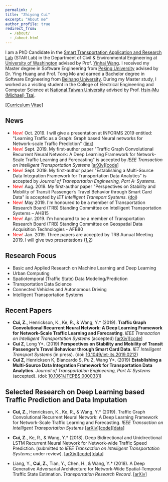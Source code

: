 ```yaml
---
permalink: /
title: "Zhiyong Cui"
excerpt: "About me"
author_profile: true
redirect_from: 
  - /about/
  - /about.html
---
```


I am a PhD Candidate in the [Smart Transportation Application and Research Lab](http://www.uwstarlab.org/) (STAR Lab) in the Department of Civil & Environmental Engineering at [University of Washington](https://www.washington.edu/) advised by Prof. [Yinhai Wang](https://www.ce.washington.edu/facultyfinder/yinhai-wang). I received my Master degree in Software Engineering from [Peking University](http://english.pku.edu.cn/) advised by Dr. Ying Huang and Prof. Tong Mo and earned a Bachelor degree in Software Engineering from [Beihang University](https://ev.buaa.edu.cn/). During my Master study, I worked as a visiting student in the College of Electrical Engineering and Computer Science at [National Taiwan University](http://www.ntu.edu.tw/english/) advised by Prof. [Hsin-Mu (Michael) Tsai](https://www.csie.ntu.edu.tw/~hsinmu/wiki/).

[[Curriculum Vitae](https://zhiyongc.github.io/files/CV.pdf)]

## News

* <span style="color:red"> New! </span> Oct. 2019. I will give a presentation at INFORMS 2019 entitled: "Learning Traffic as a Graph: Graph based Neural networks for Network-scale Traffic Prediction" ([link](https://www.abstractsonline.com/notify/notifyintro.asp?MKey={DA9FD773-1961-4264-8491-297D9CB12146}&NKey={E86BA192-F3B7-46AB-AB2E-573BCB2C8F78}))
* <span style="color:red"> New! </span> Sept. 2019. My first-author paper "Traffic Graph Convolutional Recurrent Neural Network: A Deep Learning Framework for Network-Scale Traffic Learning and Forecasting" is accepted by *IEEE Transaction on Intelligent Transportation Systems* [[arXiv](https://arxiv.org/abs/1802.07007)\]\[[code](https://github.com/zhiyongc/Graph_Convolutional_LSTM)\]
* <span style="color:red"> New! </span> Sept. 2019. My first-author paper "Establishing a Multi-Source Data Integration Framework for Transportation Data Analytics" is accepted by *Journal of Transportation Engineering, Part A: Systems*. 
* <span style="color:red"> New! </span> Aug. 2019. My first-author paper "Perspectives on Stability and Mobility of Transit Passenger’s Travel Behavior through Smart Card Data" is accepted by *IET Intelligent Transport Systems*. ([doi](https://doi.org/10.1049/iet-its.2019.0212))
* <span style="color:red"> New! </span> May 2019. I'm honoured to be a member of Transportation Research Board (TRB) Standing Committee on Intelligent Transportation Systems – AHB15
* <span style="color:red"> New! </span> Apr. 2019. I'm honoured to be a member of Transportation Research Board (TRB) Standing Committee on Geospatial Data Acquisition Technologies - AFB80
* <span style="color:red"> New! </span> Jan. 2019. Three papers are accepted by TRB Aunual Meeting 2019. I will give two presentations ([1](https://trid.trb.org/view/1573071),[2](https://trid.trb.org/view/1646938))


## Research Focus
* Basic and Applied Research on Machine Learning and Deep Learning
* Urban Computing 
* Spatiotemporal (Traffic State) Data Modeling/Prediction
* Transportation Data Science
* Connected Vehicles and Autonomous Driving 
* Intelligent Transportation Systems

## Recent Papers
* **Cui, Z.**, Henrickson, K., Ke, R., & Wang, Y.\* (2019). **Traffic Graph Convolutional Recurrent Neural Network: A Deep Learning Framework for Network-Scale Traffic Learning and Forecasting**. *IEEE Transaction on Intelligent Transportation Systems* (accepted) \[[arXiv](https://arxiv.org/abs/1802.07007)\]\[[code](https://github.com/zhiyongc/Graph_Convolutional_LSTM)\]
*	**Cui Z**, Long Y\*. (2019) **Perspectives on Stability and Mobility of Transit Passenger’s Travel Behaviour through Smart Card Data**. *IET Intelligent Transport Systems* (in press). (doi: [10.1049/iet-its.2019.0212](https://doi.org/10.1049/iet-its.2019.0212))
*	**Cui Z**, Henrickson K, Biancardo S, Pu Z, Wang Y\*. (2019) **Establishing a Multi-Source Data Integration Framework for Transportation Data Analytics**. *Journal of Transportation Engineering, Part A: Systems* (accepted). (doi: [10.1061/JTEPBS.0000331](https://doi.org/10.1061/JTEPBS.0000331))


## Selected Research on Deep Learning based Traffic Prediction and Data Imputation
* **Cui, Z.**, Henrickson, K., Ke, R., & Wang, Y.\* (2019). Traffic Graph Convolutional Recurrent Neural Network: A Deep Learning Framework for Network-Scale Traffic Learning and Forecasting. *IEEE Transaction on Intelligent Transportation Systems* \[[arXiv](https://arxiv.org/abs/1802.07007)\]\[[code](https://github.com/zhiyongc/Graph_Convolutional_LSTM)\]\[[data](https://github.com/zhiyongc/Seattle-Loop-Data)\]

<!--\[[slides](https://drive.google.com/file/d/1FxmyG88cAD3gO7pbEmor4uq3fINAK2yP/view?usp=sharing)\] -->

* **Cui, Z.**, Ke, R., & Wang, Y.\* (2018). Deep Bidirectional and Unidirectional LSTM Recurrent Neural Network for Network-wide Traffic Speed Prediction. (submitted to *IEEE Transaction on Intelligent Transportation Systems*; under review). \[[arXiv](https://arxiv.org/abs/1801.02143)\]\[[code](https://github.com/zhiyongc/Stacked_Bidirectional_Unidirectional_LSTM)\]\[[data](https://github.com/zhiyongc/Seattle-Loop-Data)\]
<!--\[[video](http://videolectures.net/zhiyong_cui/)\]-->

* Liang, Y., **Cui, Z.**, Tian, Y., Chen, H., & Wang, Y.\* (2018). A Deep Generative Adversarial Architecture for Network-Wide Spatial-Temporal Traffic State Estimation. *Transportation Research Record*. \[[arXiv](https://arxiv.org/abs/1801.03818)\]

<!-- ## Selected Research on Geospatial Transportation Data Integration
1. **Cui, Z.**, Henrickson, K., Pu, Z., Guo, G., & Wang, Y.\* (2019). A New Multi-Source Traffic Data Integration Framework for Traffic Analysis and Performance Measurement. *Transportation Research Board 98th Annual Meeting*. \[[slides](https://drive.google.com/file/d/1SB-0zUTPWSa8xUsRmZxt_s1msCXbPQyh/view?usp=sharing)\] -->
